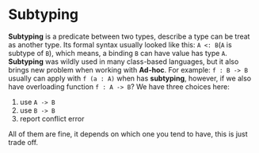# Subtyping

**Subtyping** is a predicate between two types, describe a type can be treat as another type. Its formal syntax usually looked like this: `A <: B`(`A` is subtype of `B`), which means, a binding `B` can have value has type `A`. **Subtyping** was wildly used in many class-based languages, but it also brings new problem when working with **Ad-hoc**. For example: `f : B -> B` usually can apply with `f (a : A)` when has **subtyping**, however, if we also have overloading function `f : A -> B`? We have three choices here:

1. use `A -> B`
2. use `B -> B`
3. report conflict error

All of them are fine, it depends on which one you tend to have, this is just trade off.

